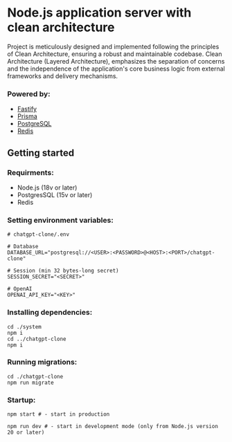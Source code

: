 # Node.js application server with clean architecture

Project is meticulously designed and implemented following the principles of Clean Architecture, ensuring a robust and maintainable codebase. Clean Architecture (Layered Architecture), emphasizes the separation of concerns and the independence of the application's core business logic from external frameworks and delivery mechanisms.

### Powered by: 
- [Fastify](https://fastify.io/)
- [Prisma](https://www.prisma.io/)
- [PostgreSQL](https://www.postgresql.org/)
- [Redis](https://redis.io/)

## Getting started

### Requirments:
- Node.js (18v or later)
- PostgresSQL (15v or later)
- Redis

### Setting environment variables:
```shell
# chatgpt-clone/.env

# Database
DATABASE_URL="postgresql://<USER>:<PASSWORD>@<HOST>:<PORT>/chatgpt-clone"

# Session (min 32 bytes-long secret)
SESSION_SECRET="<SECRET>"

# OpenAI
OPENAI_API_KEY="<KEY>"
```

### Installing dependencies:
```shell
cd ./system
npm i
cd ../chatgpt-clone
npm i
```

### Running migrations:
```shell
cd ./chatgpt-clone
npm run migrate
```

### Startup:
```shell
npm start # - start in production

npm run dev # - start in development mode (only from Node.js version 20 or later)
```